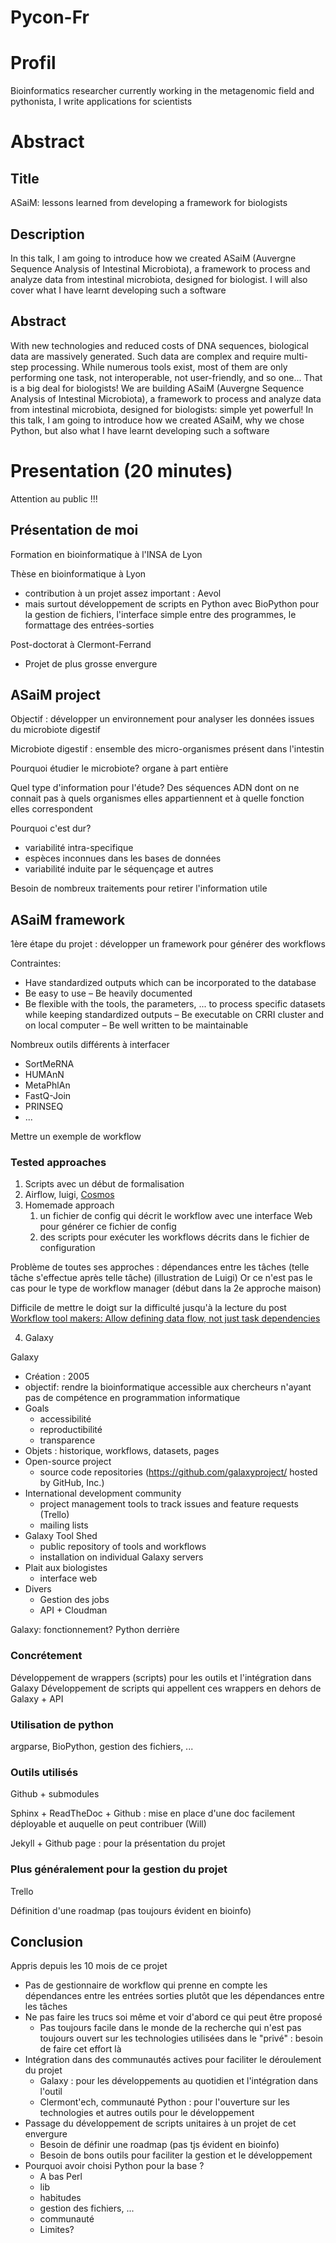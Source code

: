 Pycon-Fr
========

# Profil

Bioinformatics researcher currently working in the metagenomic field and 
pythonista, I write applications for scientists

# Abstract

## Title

ASaiM: lessons learned from developing a framework for biologists

## Description

In this talk, I am going to introduce how we created ASaiM (Auvergne Sequence 
Analysis of Intestinal Microbiota), a framework to process and analyze data from 
intestinal microbiota, designed for biologist. I will also cover what I have 
learnt developing such a software

## Abstract

With new technologies and reduced costs of DNA sequences, biological data are 
massively generated. Such data are complex and require multi-step processing. 
While numerous tools exist, most of them are only performing one task, not 
interoperable, not user-friendly, and so one... That is a big deal for biologists! 
We are building ASaiM (Auvergne Sequence Analysis of Intestinal Microbiota), a 
framework to process and analyze data from intestinal microbiota, designed for 
biologists: simple yet powerful! In this talk, I am going to introduce how we 
created ASaiM, why we chose Python, but also what I have learnt developing such 
a software

# Presentation (20 minutes)

Attention au public !!!

## Présentation de moi

Formation en bioinformatique à l'INSA de Lyon

Thèse en bioinformatique à Lyon

- contribution à un projet assez important : Aevol
- mais surtout développement de scripts en Python avec BioPython pour la gestion 
de fichiers, l'interface simple entre des programmes, le formattage des entrées-sorties

Post-doctorat à Clermont-Ferrand

- Projet de plus grosse envergure

## ASaiM project

Objectif : développer un environnement pour analyser les données issues du 
microbiote digestif

Microbiote digestif : ensemble des micro-organismes présent dans l'intestin

Pourquoi étudier le microbiote? organe à part entière

Quel type d'information pour l'étude? Des séquences ADN dont on ne connait pas à
quels organismes elles appartiennent et à quelle fonction elles correspondent

Pourquoi c'est dur?

- variabilité intra-specifique
- espèces inconnues dans les bases de données
- variabilité induite par le séquençage et autres

Besoin de nombreux traitements pour retirer l'information utile

## ASaiM framework

1ère étape du projet : développer un framework pour générer des workflows

Contraintes:

- Have standardized outputs which can be incorporated to the database 
- Be easy to use
– Be heavily documented
- Be flexible with the tools, the parameters, ... to process specific datasets 
while keeping standardized outputs
– Be executable on CRRI cluster and on local computer
– Be well written to be maintainable

Nombreux outils différents à interfacer

- SortMeRNA
- HUMAnN
- MetaPhlAn
- FastQ-Join
- PRINSEQ
- ...

Mettre un exemple de workflow

### Tested approaches

1. Scripts avec un début de formalisation
2. Airflow, luigi, [Cosmos](https://github.com/LPM-HMS/COSMOS-2.0)
3. Homemade approach
    1. un fichier de config qui décrit le workflow avec une interface Web pour
    générer ce fichier de config
    2. des scripts pour exécuter les workflows décrits dans le fichier de 
    configuration

Problème de toutes ses approches : dépendances entre les tâches (telle tâche 
s'effectue après telle tâche) (illustration de Luigi)
Or ce n'est pas le cas pour le type de workflow manager (début dans la 2e 
approche maison)

Difficile de mettre le doigt sur la difficulté jusqu'à la lecture du post
[Workflow tool makers: Allow defining data flow, not just task dependencies](http://bionics.it/posts/workflows-dataflow-not-task-deps)

4. Galaxy

Galaxy

- Création : 2005
- objectif: rendre la bioinformatique accessible aux chercheurs n'ayant pas de 
compétence en programmation informatique
- Goals
    - accessibilité
    - reproductibilité
    - transparence
- Objets : historique, workflows, datasets, pages   
- Open-source project
    - source code repositories (https://github.com/galaxyproject/ hosted by GitHub, Inc.)
- International development community
    - project management tools to track issues and feature requests (Trello) 
    - mailing lists
- Galaxy Tool Shed
    - public repository of tools and workflows
    - installation on individual Galaxy servers
- Plait aux biologistes
    - interface web 
- Divers
    - Gestion des jobs 
    - API + Cloudman

Galaxy: fonctionnement? Python derrière

### Concrétement

Développement de wrappers (scripts) pour les outils et l'intégration dans Galaxy
Développement de scripts qui appellent ces wrappers en dehors de Galaxy + API

### Utilisation de python

argparse, BioPython, gestion des fichiers, ...

### Outils utilisés 

Github + submodules

Sphinx + ReadTheDoc + Github : mise en place d'une doc facilement déployable et
auquelle on peut contribuer (Will)

Jekyll + Github page : pour la présentation du projet

### Plus généralement pour la gestion du projet

Trello 

Définition d'une roadmap (pas toujours évident en bioinfo)

## Conclusion

Appris depuis les 10 mois de ce projet

- Pas de gestionnaire de workflow qui prenne en compte les dépendances entre 
les entrées sorties plutôt que les dépendances entre les tâches
- Ne pas faire les trucs soi même et voir d'abord ce qui peut être proposé
    - Pas toujours facile dans le monde de la recherche qui n'est pas toujours
    ouvert sur les technologies utilisées dans le "privé" : besoin de faire
    cet effort là
- Intégration dans des communautés actives pour faciliter le déroulement du 
projet
    - Galaxy : pour les développements au quotidien et l'intégration dans l'outil
    - Clermont'ech, communauté Python : pour l'ouverture sur les technologies et 
    autres outils pour le développement
- Passage du développement de scripts unitaires à un projet de cet envergure 
    - Besoin de définir une roadmap (pas tjs évident en bioinfo)
    - Besoin de bons outils pour faciliter la gestion et le développement
- Pourquoi avoir choisi Python pour la base ? 
    - A bas Perl   
    - lib
    - habitudes
    - gestion des fichiers, ...
    - communauté
    - Limites?
